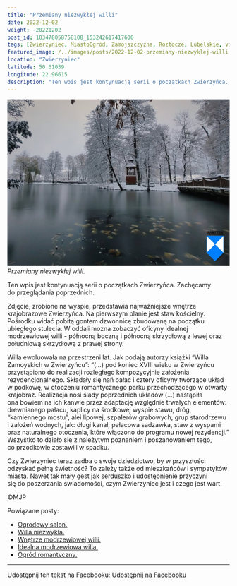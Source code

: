 ```yaml
---
title: "Przemiany niezwykłej willi"
date: 2022-12-02
weight: -20221202
post_id: 103478058758108_153242617417600
tags: [Zwierzyniec, MiastoOgród, Zamojszczyzna, Roztocze, Lubelskie, villarestituta, turystyka, dziedzictwo, zabytki, krajobrazy]
featured_image: /../images/posts/2022-12-02-przemiany-niezwyklej-willi.jpg
location: "Zwierzyniec"
latitude: 50.61039
longitude: 22.96615
description: "Ten wpis jest kontynuacją serii o początkach Zwierzyńca. Zachęcamy do przeglądania poprzednich...."
---
```


![Przemiany niezwykłej willi.](/images/posts/2022-12-02-przemiany-niezwyklej-willi.jpg)
*Przemiany niezwykłej willi.*

Ten wpis jest kontynuacją serii o początkach Zwierzyńca. Zachęcamy do przeglądania poprzednich.

Zdjęcie, zrobione na wyspie, przedstawia najważniejsze wnętrze krajobrazowe Zwierzyńca. Na pierwszym planie jest staw kościelny. Pośrodku widać pobitą gontem dzwonnicę zbudowaną na początku ubiegłego stulecia. W oddali można zobaczyć oficyny idealnej modrzewiowej willi - północną boczną i północną skrzydłową z lewej oraz południową skrzydłową z prawej strony.

Willa ewoluowała na przestrzeni lat.
Jak podają autorzy książki “Willa Zamoyskich w Zwierzyńcu”:
“(...) pod koniec XVIII wieku w Zwierzyńcu przystąpiono do realizacji rozległego kompozycyjnie założenia rezydencjonalnego. Składały się nań pałac i cztery oficyny tworzące układ w podkowę, w otoczeniu romantycznego parku przechodzącego w otwarty krajobraz. Realizacja nosi ślady poprzednich układów (...) nastąpiła ona bowiem na ich kanwie przez adaptację względnie trwałych elementów: drewnianego pałacu, kaplicy na środkowej wyspie stawu, dróg, “kamiennego mostu”, alei lipowej, szpalerów grabowych, grup starodrzewu i założeń wodnych, jak: długi kanał, pałacowa sadzawka, staw z wyspami oraz naturalnego otoczenia, które włączono do programu nowej rezydencji.”
Wszystko to działo się z należytym poznaniem i poszanowaniem tego, co przodkowie zostawili w spadku.

Czy Zwierzyniec teraz zadba o swoje dziedzictwo, by w przyszłości odzyskać pełną świetność?
To zależy także od mieszkańców i sympatyków miasta.
Nawet tak mały gest jak serduszko i udostępnienie przyczyni się do poszerzania świadomości, czym Zwierzyniec jest i czego jest wart.



©MJP

Powiązane posty:
- [Ogrodowy salon.](/posts/Ogrodowy-salon)
- [Willa niezwykła.](/posts/Willa-niezwykla)
- [Wnętrze modrzewiowej willi.](/posts/Wnetrze-modrzewiowej-willi)
- [Idealna modrzewiowa willa.](/posts/Idealna-modrzewiowa-willa)
- [Ogród romantyczny.](/posts/Ogrod-romantyczny)


---

Udostępnij ten tekst na Facebooku:
[Udostępnij na Facebooku](https://www.facebook.com/sharer/sharer.php?u=https://stowarzyszeniewachniewskiej.pl/posts/Przemiany-niezwyklej-willi)

<script type="application/ld+json">
{
  "@context": "https://schema.org",
  "@type": "BlogPosting",
  "headline": "Przemiany niezwykłej willi.",
  "datePublished": "2022-12-02",
  "dateModified": "2022-12-02",
  "author": {
    "@type": "Person",
    "name": "Michał Jan Patyk"
  },
  "publisher": {
    "@type": "Organization",
    "name": "Stowarzyszenie im. Aleksandry Wachniewskiej",
    "logo": {
      "@type": "ImageObject",
      "url": "https://stowarzyszeniewachniewskiej.pl/images/logo/logo.svg"
    }
  },
  "mainEntityOfPage": {
    "@type": "WebPage",
    "@id": "https://stowarzyszeniewachniewskiej.pl/posts/Przemiany-niezwyklej-willi"
  },
  "image": {
    "@type": "ImageObject",
    "url": "https://stowarzyszeniewachniewskiej.pl/images/posts/2022-12-02-przemiany-niezwyklej-willi.jpg"
  },
  "articleSection": "Dziedzictwo Kulturowe i Zabytki",
  "keywords": "Zwierzyniec, MiastoOgród, Zamojszczyzna, Roztocze, Lubelskie, villarestituta, turystyka, dziedzictwo, zabytki, krajobrazy",
  "wordCount": 215,
  "articleBody": "Ten wpis jest kontynuacją serii o początkach Zwierzyńca. Zachęcamy do przeglądania poprzednich.\n\nZdjęcie, zrobione na wyspie, przedstawia najważniejsze wnętrze krajobrazowe Zwierzyńca. Na pierwszym planie jest staw kościelny. Pośrodku widać pobitą gontem dzwonnicę zbudowaną na początku ubiegłego stulecia. W oddali można zobaczyć oficyny idealnej modrzewiowej willi - północną boczną i północną skrzydłową z lewej oraz południową skrzydłową z prawej strony.\n\nWilla ewoluowała na przestrzeni lat.\nJak podają autorzy książki “Willa Zamoyskich w Zwierzyńcu”:\n“(...) pod koniec XVIII wieku w Zwierzyńcu przystąpiono do realizacji rozległego kompozycyjnie założenia rezydencjonalnego. Składały się nań pałac i cztery oficyny tworzące układ w podkowę, w otoczeniu romantycznego parku przechodzącego w otwarty krajobraz. Realizacja nosi ślady poprzednich układów (...) nastąpiła ona bowiem na ich kanwie przez adaptację względnie trwałych elementów: drewnianego pałacu, kaplicy na środkowej wyspie stawu, dróg, “kamiennego mostu”, alei lipowej, szpalerów grabowych, grup starodrzewu i założeń wodnych, jak: długi kanał, pałacowa sadzawka, staw z wyspami oraz naturalnego otoczenia, które włączono do programu nowej rezydencji.”\nWszystko to działo się z należytym poznaniem i poszanowaniem tego, co przodkowie zostawili w spadku.\n\nCzy Zwierzyniec teraz zadba o swoje dziedzictwo, by w przyszłości odzyskać pełną świetność?\nTo zależy także od mieszkańców i sympatyków miasta. \nNawet tak mały gest jak serduszko i udostępnienie przyczyni się do poszerzania świadomości, czym Zwierzyniec jest i czego jest wart.\n \n         \n\n©MJP",
  "description": "Odkryj piękno Zwierzyńca i jego zabytki.",
  "copyrightHolder": {
    "@type": "Person",
    "name": "Michał Jan Patyk"
  }
}
</script>
<script type="application/ld+json">
{
  "@context": "https://schema.org",
  "@type": "BreadcrumbList",
  "itemListElement": [
    {
      "@type": "ListItem",
      "position": 1,
      "name": "Home",
      "item": "https://stowarzyszeniewachniewskiej.pl"
    },
    {
      "@type": "ListItem",
      "position": 2,
      "name": "posts",
      "item": "https://stowarzyszeniewachniewskiej.pl/posts"
    },
    {
      "@type": "ListItem",
      "position": 3,
      "name": "Przemiany niezwykłej willi.",
      "item": "https://stowarzyszeniewachniewskiej.pl/posts/Przemiany-niezwyklej-willi"
    }
  ]
}
</script>
